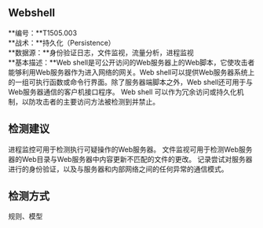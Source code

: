 ## Webshell  
**编号：**T1505.003  
**战术：**持久化（Persistence）  
**数据源：**身份验证日志，文件监视，流量分析，进程监视  
**基本描述：**Web shell是可公开访问的Web服务器上的Web脚本，它使攻击者能够利用Web服务器作为进入网络的网关。Web shell可以提供Web服务器系统上的一组可执行函数或命令行界面。除了服务器端脚本之外，Web shell还可用于与Web服务器通信的客户机接口程序。 Web shell 可以作为冗余访问或持久化机制，以防攻击者的主要访问方法被检测到并禁止。  
## 检测建议  
进程监控可用于检测执行可疑操作的Web服务器。 
文件监视可用于检测Web服务器的Web目录与Web服务器中内容更新不匹配的文件的更改。 
记录尝试对服务器进行的身份验证，以及与服务器和内部网络之间的任何异常的通信模式。  
## 检测方式  
规则、模型